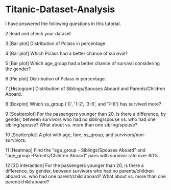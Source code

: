# Titanic-Dataset-Analysis

I have answered the following questions in this tutorial.

2  Read and check your dataset

3  [Bar plot] Distribution of Pclass in percentage

4  [Bar plot] Which Pclass had a better chance of survival?

5  [Bar plot] Which age_group had a better chance of survival considering the gender?

6  [Pie plot] Distribution of Pclass in percentage.

7  [Histogram] Distribution of Siblings/Spouses Aboard and Parents/Children Aboard.

8  [Boxplot] Which ss_group ('0', '1-2', '3-6', and '7-8') has survived more?

9  [Scatterplot] For the passengers younger than 20, is there a difference, by gender, between survivors who had no sibling/spouse vs. who had one sibling/spouse? What about vs. more than one sibling/spouse?

10  [Scatterplot] A plot with age, fare, ss_group, and survivors/non-survivors.

11  [Heatmap] Find the "age_group - Siblings/Spouses Aboard" and "age_group -Parents/Children Aboard" pairs with survivor rate over 60%.

12  [3D interaction] For the passengers younger than 20, is there a difference, by gender, between survivors who had no parents/children aboard vs. who had one parent/child aboard? What about vs. more than one parent/child aboard?
